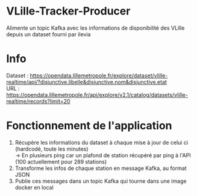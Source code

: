 # VLille-Tracker-Producer
Alimente un topic Kafka avec les informations de disponibilité des VLille depuis un dataset fourni par ilevia

# Info
Dataset : https://opendata.lillemetropole.fr/explore/dataset/vlille-realtime/api/?disjunctive.libelle&disjunctive.nom&disjunctive.etat  
URL : https://opendata.lillemetropole.fr/api/explore/v2.1/catalog/datasets/vlille-realtime/records?limit=20

# Fonctionnement de l'application
1) Récupère les informations du dataset à chaque mise à jour de celui ci (hardcodé, toute les minutes)  
-> En plusieurs ping car un plafond de station récupéré par ping à l'API (100 actuellement pour 289 stations)
2) Transforme les infos de chaque station en message Kafka, au format JSON
3) Publie ces messages dans un topic Kafka qui tourne dans une image docker en local